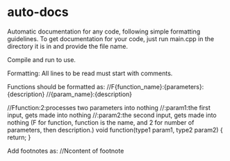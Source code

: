 # auto-docs
Automatic documentation for any code, following simple formatting guidelines. To get documentation for your code, just run main.cpp in the directory it is in and provide the file name.

Compile and run to use.

Formatting:
All lines to be read must start with comments.

Functions should be formatted as:
//F{function_name}:{parameters}:{description}
//{param_name}:{description}

//Ffunction:2:processes two parameters into nothing
//:param1:the first input, gets made into nothing
//:param2:the second input, gets made into nothing
(F for function, function is the name, and 2 for number of parameters, then description.)
void function(type1 param1, type2 param2) {
  return;
}

Add footnotes as:
//Ncontent of footnote